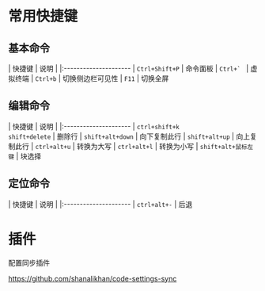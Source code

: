 # 常用快捷键

## 基本命令

| 快捷键 | 说明 |
|:---------------------
| `Ctrl+Shift+P` | 命令面板
| ```Ctrl+` ``` | 虚拟终端
| `Ctrl+b` | 切换侧边栏可见性
| `F11` | 切换全屏


## 编辑命令

| 快捷键 | 说明 |
|:---------------------
| `ctrl+shift+k` <br> `shift+delete` | 删除行
| `shift+alt+down` | 向下复制此行
| `shift+alt+up` | 向上复制此行
| `ctrl+alt+u` | 转换为大写
| `ctrl+alt+l` | 转换为小写
| `shift+alt+鼠标左键` | 块选择


## 定位命令

| 快捷键 | 说明 |
|:---------------------
| `ctrl+alt+-` | 后退

# 插件

配置同步插件

https://github.com/shanalikhan/code-settings-sync